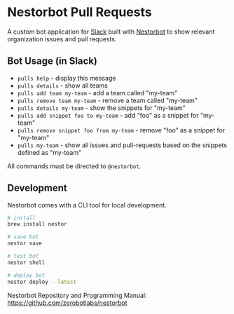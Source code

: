 # Nestorbot Pull Requests

A custom bot application for [Slack](https://slack.com/) built with [Nestorbot](https://www.asknestor.me/) to show relevant organization issues and pull requests.


## Bot Usage (in Slack)

- `pulls help` - display this message
- `pulls details` - show all teams
- `pulls add team my-team` - add a team called "my-team"
- `pulls remove team my-team` - remove a team called "my-team"
- `pulls details my-team` - show the snippets for "my-team"
- `pulls add snippet foo to my-team` - add "foo" as a snippet for "my-team"
- `pulls remove snippet foo from my-team` - remove "foo" as a snippet for "my-team"
- `pulls my-team` - show all issues and pull-requests based on the snippets defined as "my-team"

All commands must be directed to `@nestorbot`.


## Development

Nestorbot comes with a CLI tool for local development.

```sh
# install
brew install nestor

# save bot
nestor save

# test bot
nestor shell

# deploy bot
nestor deploy --latest
```

Nestorbot Repository and Programming Manual: https://github.com/zerobotlabs/nestorbot
